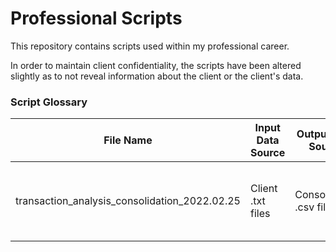# Professional Scripts

This repository contains scripts used within my professional career. 

In order to maintain client confidentiality, the scripts have been altered slightly as to not reveal information about the client or the client's data. 

### Script Glossary

| File Name | Input Data Source | Output Data Source | Description |
| --------- | ----------------- | ------------------ | ----------- |
| transaction_analysis_consolidation_2022.02.25| Client .txt files | Consolidated .csv file | Cleaning .txt transaction files to be converted/consolidated into a single csv for transaction due diligence analysis | 
